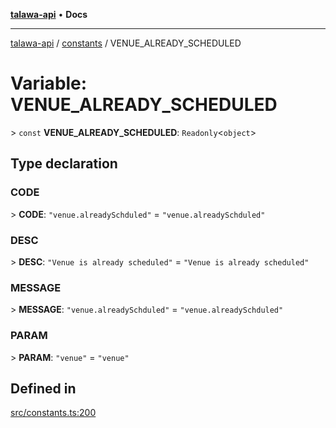 [**talawa-api**](../../README.md) • **Docs**

***

[talawa-api](../../modules.md) / [constants](../README.md) / VENUE\_ALREADY\_SCHEDULED

# Variable: VENUE\_ALREADY\_SCHEDULED

\> `const` **VENUE\_ALREADY\_SCHEDULED**: `Readonly`\<`object`\>

## Type declaration

### CODE

\> **CODE**: `"venue.alreadySchduled"` = `"venue.alreadySchduled"`

### DESC

\> **DESC**: `"Venue is already scheduled"` = `"Venue is already scheduled"`

### MESSAGE

\> **MESSAGE**: `"venue.alreadySchduled"` = `"venue.alreadySchduled"`

### PARAM

\> **PARAM**: `"venue"` = `"venue"`

## Defined in

[src/constants.ts:200](https://github.com/PalisadoesFoundation/talawa-api/blob/c952c7a3bfd4b8b910fbae10313f5402ade5a9d4/src/constants.ts#L200)
